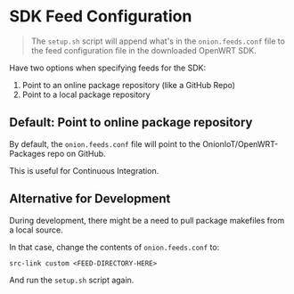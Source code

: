# SDK Feed Configuration

> The `setup.sh` script will append what's in the `onion.feeds.conf` file to the feed configuration file in the downloaded OpenWRT SDK.

Have two options when specifying feeds for the SDK:

1. Point to an online package repository (like a GitHub Repo)
2. Point to a local package repository

## Default: Point to online package repository

By default, the `onion.feeds.conf` file will point to the OnionIoT/OpenWRT-Packages repo on GitHub.

This is useful for Continuous Integration.

## Alternative for Development

During development, there might be a need to pull package makefiles from a local source.

In that case, change the contents of `onion.feeds.conf` to:

```
src-link custom <FEED-DIRECTORY-HERE>
```

And run the `setup.sh` script again.